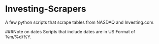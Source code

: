 # Investing-Scrapers

A few python scripts that scrape tables from NASDAQ and Investing.com. 

###Note on dates
Scripts that include dates are in US Format of %m/%d/%Y.
